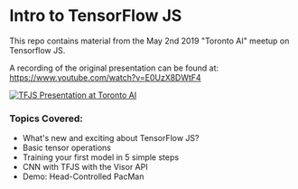 # Intro to TensorFlow JS

This repo contains material from the May 2nd 2019 "Toronto AI" meetup on Tensorflow JS. 

A recording of the original presentation can be found at: https://www.youtube.com/watch?v=E0UzX8DWtF4

[![TFJS Presentation at Toronto AI](https://img.youtube.com/vi/E0UzX8DWtF4/0.jpg)](https://www.youtube.com/watch?v=YOUTUBE_VIDEO_ID_HERE)

### Topics Covered:
* What's new and exciting about TensorFlow JS?
* Basic tensor operations
* Training your first model in 5 simple steps
* CNN with TFJS with the Visor API
* Demo: Head-Controlled PacMan
